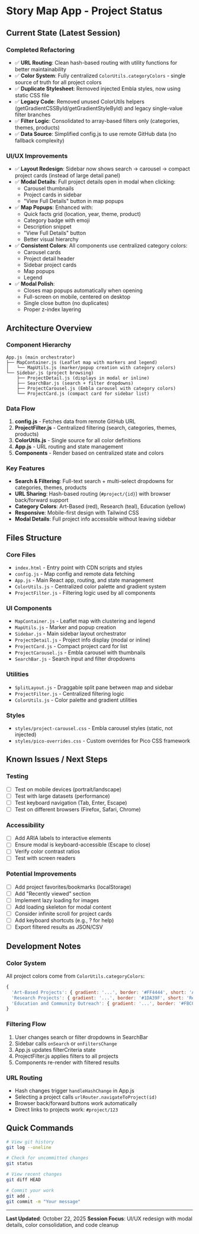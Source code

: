 # Story Map App - Project Status

## Current State (Latest Session)

### Completed Refactoring
- ✅ **URL Routing**: Clean hash-based routing with utility functions for better maintainability
- ✅ **Color System**: Fully centralized `ColorUtils.categoryColors` - single source of truth for all project colors
- ✅ **Duplicate Stylesheet**: Removed injected Embla styles, now using static CSS file
- ✅ **Legacy Code**: Removed unused ColorUtils helpers (getGradientCSSById/getGradientStyleById) and legacy single-value filter branches
- ✅ **Filter Logic**: Consolidated to array-based filters only (categories, themes, products)
- ✅ **Data Source**: Simplified config.js to use remote GitHub data (no fallback complexity)

### UI/UX Improvements
- ✅ **Layout Redesign**: Sidebar now shows search → carousel → compact project cards (instead of large detail panel)
- ✅ **Modal Details**: Full project details open in modal when clicking:
  - Carousel thumbnails
  - Project cards in sidebar
  - "View Full Details" button in map popups
- ✅ **Map Popups**: Enhanced with:
  - Quick facts grid (location, year, theme, product)
  - Category badge with emoji
  - Description snippet
  - "View Full Details" button
  - Better visual hierarchy
- ✅ **Consistent Colors**: All components use centralized category colors:
  - Carousel cards
  - Project detail header
  - Sidebar project cards
  - Map popups
  - Legend
- ✅ **Modal Polish**:
  - Closes map popups automatically when opening
  - Full-screen on mobile, centered on desktop
  - Single close button (no duplicates)
  - Proper z-index layering

## Architecture Overview

### Component Hierarchy
```
App.js (main orchestrator)
├── MapContainer.js (Leaflet map with markers and legend)
│   └── MapUtils.js (marker/popup creation with category colors)
└── Sidebar.js (project browsing)
    ├── ProjectDetail.js (displays in modal or inline)
    ├── SearchBar.js (search + filter dropdowns)
    ├── ProjectCarousel.js (Embla carousel with category colors)
    └── ProjectCard.js (compact card for sidebar list)
```

### Data Flow
1. **config.js** - Fetches data from remote GitHub URL
2. **ProjectFilter.js** - Centralized filtering (search, categories, themes, products)
3. **ColorUtils.js** - Single source for all color definitions
4. **App.js** - URL routing and state management
5. **Components** - Render based on centralized state and colors

### Key Features
- **Search & Filtering**: Full-text search + multi-select dropdowns for categories, themes, products
- **URL Sharing**: Hash-based routing (`#project/{id}`) with browser back/forward support
- **Category Colors**: Art-Based (red), Research (teal), Education (yellow)
- **Responsive**: Mobile-first design with Tailwind CSS
- **Modal Details**: Full project info accessible without leaving sidebar

## Files Structure

### Core Files
- `index.html` - Entry point with CDN scripts and styles
- `config.js` - Map config and remote data fetching
- `App.js` - Main React app, routing, and state management
- `ColorUtils.js` - Centralized color palette and gradient system
- `ProjectFilter.js` - Filtering logic used by all components

### UI Components
- `MapContainer.js` - Leaflet map with clustering and legend
- `MapUtils.js` - Marker and popup creation
- `Sidebar.js` - Main sidebar layout orchestrator
- `ProjectDetail.js` - Project info display (modal or inline)
- `ProjectCard.js` - Compact project card for list
- `ProjectCarousel.js` - Embla carousel with thumbnails
- `SearchBar.js` - Search input and filter dropdowns

### Utilities
- `SplitLayout.js` - Draggable split pane between map and sidebar
- `ProjectFilter.js` - Centralized filtering logic
- `ColorUtils.js` - Color palette and gradient utilities

### Styles
- `styles/project-carousel.css` - Embla carousel styles (static, not injected)
- `styles/pico-overrides.css` - Custom overrides for Pico CSS framework

## Known Issues / Next Steps

### Testing
- [ ] Test on mobile devices (portrait/landscape)
- [ ] Test with large datasets (performance)
- [ ] Test keyboard navigation (Tab, Enter, Escape)
- [ ] Test on different browsers (Firefox, Safari, Chrome)

### Accessibility
- [ ] Add ARIA labels to interactive elements
- [ ] Ensure modal is keyboard-accessible (Escape to close)
- [ ] Verify color contrast ratios
- [ ] Test with screen readers

### Potential Improvements
- [ ] Add project favorites/bookmarks (localStorage)
- [ ] Add "Recently viewed" section
- [ ] Implement lazy loading for images
- [ ] Add loading skeleton for modal content
- [ ] Consider infinite scroll for project cards
- [ ] Add keyboard shortcuts (e.g., ? for help)
- [ ] Export filtered results as JSON/CSV

## Development Notes

### Color System
All project colors come from `ColorUtils.categoryColors`:
```javascript
{
  'Art-Based Projects': { gradient: '...', border: '#FF4444', short: 'Art-Based' },
  'Research Projects': { gradient: '...', border: '#1DA39F', short: 'Research' },
  'Education and Community Outreach': { gradient: '...', border: '#FBC02D', short: 'Education' }
}
```

### Filtering Flow
1. User changes search or filter dropdowns in SearchBar
2. Sidebar calls `onSearch` or `onFiltersChange`
3. App.js updates filterCriteria state
4. ProjectFilter.js applies filters to all projects
5. Components re-render with filtered results

### URL Routing
- Hash changes trigger `handleHashChange` in App.js
- Selecting a project calls `urlRouter.navigateToProject(id)`
- Browser back/forward buttons work automatically
- Direct links to projects work: `#project/123`

## Quick Commands

```bash
# View git history
git log --oneline

# Check for uncommitted changes
git status

# View recent changes
git diff HEAD

# Commit your work
git add .
git commit -m "Your message"
```

---

**Last Updated**: October 22, 2025
**Session Focus**: UI/UX redesign with modal details, color consolidation, and code cleanup
